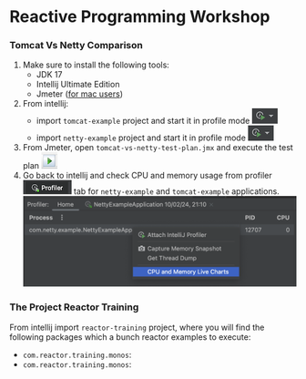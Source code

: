 # Reactive Programming Workshop

### Tomcat Vs Netty Comparison

1. Make sure to install the following tools:
   - JDK 17
   - Intellij Ultimate Edition
   - Jmeter ([for mac users](https://formulae.brew.sh/formula/jmeter))
2. From intellij:
   - import `tomcat-example` project and start it in profile mode ![intellij profile mode](/img/profile-mode.png)
   - import `netty-example` project and start it in profile mode ![intellij profile mode](/img/profile-mode.png)
3. From Jmeter, open `tomcat-vs-netty-test-plan.jmx` and execute the test plan ![jmeter execute plan](/img/start-test-plan.png)
4. Go back to intellij and check CPU and memory usage from profiler ![profiler](/img/profiler.png) tab for `netty-example` and `tomcat-example` applications.
   ![CPU and memory](/img/cpu-memory-live.png)

### The Project Reactor Training

From intellij import `reactor-training` project, where you will find the following packages which a bunch reactor examples to execute:

- `com.reactor.training.monos`:
- `com.reactor.training.monos`:
